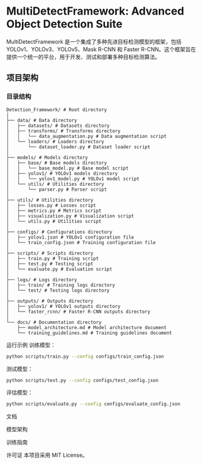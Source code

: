 # MultiDetectFramework: Advanced Object Detection Suite

MultiDetectFramework 是一个集成了多种先进目标检测模型的框架，包括 YOLOv1、YOLOv3、YOLOv5、Mask R-CNN 和 Faster
R-CNN。这个框架旨在提供一个统一的平台，用于开发、测试和部署多种目标检测算法。

## 项目架构

### 目录结构

```
Detection_Framework/ # Root directory
│
├── data/ # Data directory
│   ├── datasets/ # Datasets directory
│   ├── transforms/ # Transforms directory
│   │   └── data_augmentation.py # Data augmentation script
│   └── loaders/ # Loaders directory
│       └── dataset_loader.py # Dataset loader script
│
├── models/ # Models directory
│   ├── base/ # Base models directory
│   │   └── base_model.py # Base model script
│   ├── yolov1/ # YOLOv1 models directory
│   │   └── yolov1_model.py # YOLOv1 model script
│   └── utils/ # Utilities directory
│       └── parser.py # Parser script
│
├── utils/ # Utilities directory
│   ├── losses.py # Losses script
│   ├── metrics.py # Metrics script
│   ├── visualization.py # Visualization script
│   └── utils.py # Utilities script
│
├── configs/ # Configurations directory
│   ├── yolov1.json # YOLOv1 configuration file
│   └── train_config.json # Training configuration file
│
├── scripts/ # Scripts directory
│   ├── train.py # Training script
│   ├── test.py # Testing script
│   └── evaluate.py # Evaluation script
│
├── logs/ # Logs directory
│   ├── train/ # Training logs directory
│   └── test/ # Testing logs directory
│
├── outputs/ # Outputs directory
│   ├── yolov1/ # YOLOv1 outputs directory
│   └── faster_rcnn/ # Faster R-CNN outputs directory
│
└── docs/ # Documentation directory
    ├── model_architecture.md # Model architecture document
    └── training_guidelines.md # Training guidelines document

```

运行示例
训练模型：

```bash
python scripts/train.py --config configs/train_config.json
```

测试模型：

```bash
python scripts/test.py --config configs/test_config.json
```

评估模型：

```bash
python scripts/evaluate.py --config configs/evaluate_config.json
```

文档

模型架构

训练指南

许可证
本项目采用 MIT License。